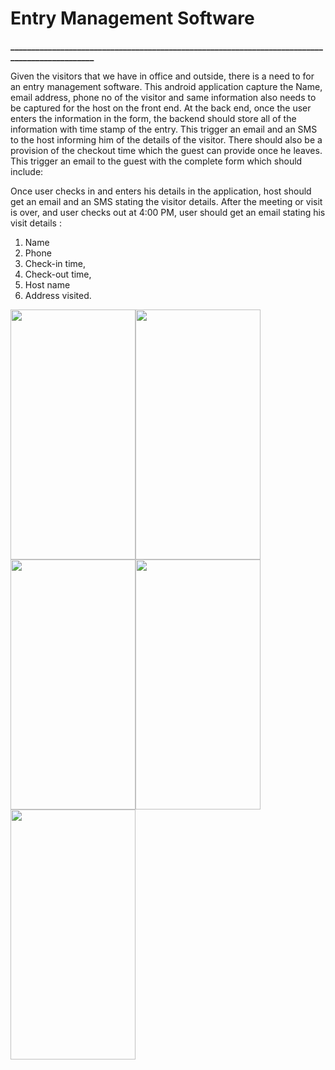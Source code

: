 # Entry Management Software
 
**_______________________________________________________________________________________________**

Given the visitors that we have in office and outside, there is a need to for an entry management
software.
This android application capture the Name, email address, phone no of the visitor and
same information also needs to be captured for the host on the front end.
At the back end, once the user enters the information in the form, the backend should store all of
the information with time stamp of the entry.
This  trigger an email and an SMS to the host informing him of the details of the visitor.
There should also be a provision of the checkout time which the guest can provide once he
leaves. This  trigger an email to the guest with the complete form which should include:

Once user checks in and enters his details in the application, host should get an email and
an SMS stating the visitor details.
After the meeting or visit is over, and user checks out at 4:00 PM, user should get an email
stating his visit details :
1. Name
2. Phone
3. Check-in time,
4. Check-out time,
5. Host name
6. Address visited.


<img src ="https://user-images.githubusercontent.com/31797048/69909199-5b80db80-141d-11ea-9f8e-a86702732f76.jpg"
  width="200" height="400"><img src ="https://user-images.githubusercontent.com/31797048/69909103-97b33c80-141b-11ea-83ac-ea9e942c2ffd.jpg"  width="200" height="400"><img src ="https://user-images.githubusercontent.com/31797048/69909098-88cc8a00-141b-11ea-861b-c86cd3b499aa.png"  width="200" height="400"><img src ="https://user-images.githubusercontent.com/31797048/69909164-deedfd00-141c-11ea-99a9-a182d55aa937.jpg"  width="200" height="400"><img src ="https://user-images.githubusercontent.com/31797048/69909186-37bd9580-141d-11ea-8799-206441f567c0.jpg"  width="200" height="400">
